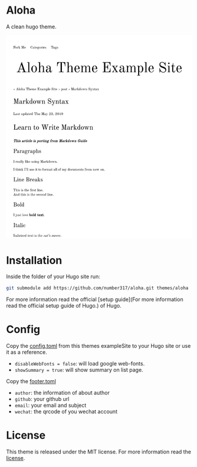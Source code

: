 # Aloha

A clean hugo theme.

![screenshot](./images/screenshot.png)

# Installation

Inside the folder of your Hugo site run:

```bash
git submodule add https://github.com/number317/aloha.git themes/aloha
```

For more information read the official [setup guide](For more information read the official setup guide of Hugo.) of Hugo.

# Config

Copy the [config.toml](https://github.com/number317/aloha/blob/master/exampleSite/config.toml) from this themes exampleSite to your Hugo site or use it as a reference.

- `disableWebFonts = false`: will load google web-fonts.
- `showSummary = true`: will show summary on list page.

Copy the [footer.toml](https://github.com/number317/aloha/blob/master/exampleSite/data/footer.toml)

- `author`: the information of about author
- `github`: your github url
- `email`: your email and subject
- `wechat`: the qrcode of you wechat account

# License

This theme is released under the MIT license. For more information read the [license](https://raw.githubusercontent.com/number317/aloha/master/LICENSE).
